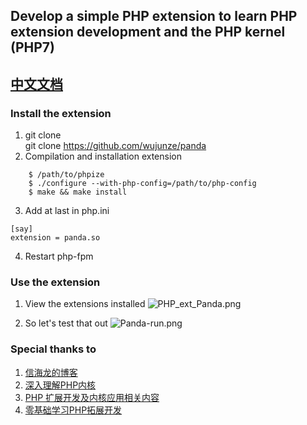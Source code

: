 ## Develop a simple PHP extension to learn PHP extension development and the PHP kernel (PHP7)

## [中文文档](https://github.com/wujunze/panda/blob/master/README_zh.md)

### Install the extension
1. git clone   
git clone https://github.com/wujunze/panda 
2. Compilation and installation extension
```$xslt
    $ /path/to/phpize
    $ ./configure --with-php-config=/path/to/php-config
    $ make && make install
```
3. Add at last in php.ini
 ```$xslt
 [say]
 extension = panda.so
```
4. Restart php-fpm

### Use the extension
1. View the extensions installed
![PHP_ext_Panda.png](https://ooo.0o0.ooo/2017/07/04/595b36970d687.png)

2. So let's test that out
![Panda-run.png](https://ooo.0o0.ooo/2017/07/04/595b369431eee.png)

### Special thanks to
1. [信海龙的博客](http://www.bo56.com/)
2. [深入理解PHP内核](http://www.php-internals.com/)
3. [PHP 扩展开发及内核应用相关内容](https://www.markbj.com/book/8x2e106/4294)
4. [零基础学习PHP拓展开发](http://zhijia.io/essay/105250)
